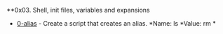 **0x03. Shell, init files, variables and expansions
* [0-alias](https://github.com/crystal4000/alx-system_engineering-devops/blob/master/0x03-shell_variables_expansions/0-alias) - Create a script that creates an alias. *Name: ls *Value: rm *
